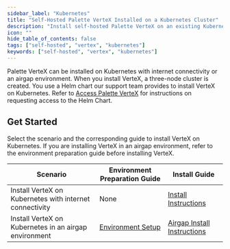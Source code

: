 ```yaml
---
sidebar_label: "Kubernetes"
title: "Self-Hosted Palette VerteX Installed on a Kubernetes Cluster"
description: "Install self-hosted Palette VerteX on an existing Kubernetes cluster."
icon: ""
hide_table_of_contents: false
tags: ["self-hosted", "vertex", "kubernetes"]
keywords: ["self-hosted", "vertex", "kubernetes"]
---
```


Palette VerteX can be installed on Kubernetes with internet connectivity or an airgap environment. When you install
VerteX, a three-node cluster is created. You use a Helm chart our support team provides to install VerteX on Kubernetes.
Refer to [Access Palette VerteX](../vertex.md#access-palette-vertex) for instructions on requesting access to the Helm
Chart.

## Get Started

Select the scenario and the corresponding guide to install VerteX on Kubernetes. If you are installing VerteX in an
airgap environment, refer to the environment preparation guide before installing VerteX.

| Scenario                                                | Environment Preparation Guide                                           | Install Guide                                      |
| ------------------------------------------------------- | ----------------------------------------------------------------------- | -------------------------------------------------- |
| Install VerteX on Kubernetes with internet connectivity | None                                                                    | [Install Instructions](./install/non-airgap.md)    |
| Install VerteX on Kubernetes in an airgap environment   | [Environment Setup](./airgap-install/kubernetes-airgap-instructions.md) | [Airgap Install Instructions](./install/airgap.md) |
